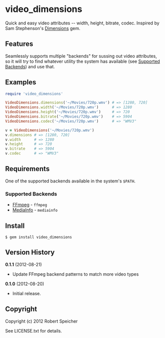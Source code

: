 # video_dimensions

Quick and easy video attributes -- width, height, bitrate, codec. Inspired by
Sam Stephenson's [Dimensions](https://github.com/sstephenson/dimensions) gem.

## Features

Seamlessly supports multiple "backends" for sussing out video attributes, so it
will try to find whatever utility the system has available (see
[Supported Backends](#supported-backends)) and use that.

## Examples

```ruby
require 'video_dimensions'

VideoDimensions.dimensions('~/Movies/720p.wmv') # => [1280, 720]
VideoDimensions.width('~/Movies/720p.wmv')      # => 1280
VideoDimensions.height('~/Movies/720p.wmv')     # => 720
VideoDimensions.bitrate('~/Movies/720p.wmv')    # => 5904
VideoDimensions.codec('~/Movies/720p.wmv')      # => "WMV3"

v = VideoDimensions('~/Movies/720p.wmv')
v.dimensions # => [1280, 720]
v.width      # => 1280
v.height     # => 720
v.bitrate    # => 5904
v.codec      # => "WMV3"
```

## Requirements

One of the supported backends available in the system's `$PATH`.

### Supported Backends

* [FFmpeg](http://ffmpeg.org/) - `ffmpeg`
* [MediaInfo](http://mediainfo.sourceforge.net/en) - `mediainfo`

## Install

    $ gem install video_dimensions

## Version History

**0.1.1** (2012-08-21)

* Update FFmpeg backend patterns to match more video types

**0.1.0** (2012-08-20)

* Initial release.

## Copyright

Copyright (c) 2012 Robert Speicher

See LICENSE.txt for details.
